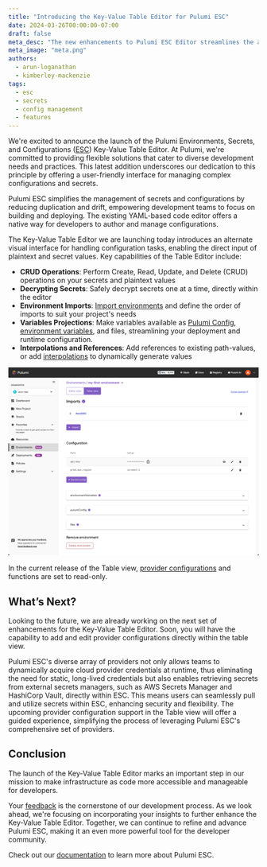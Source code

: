 ```yaml
---
title: "Introducing the Key-Value Table Editor for Pulumi ESC"
date: 2024-03-26T00:00:00-07:00
draft: false
meta_desc: "The new enhancements to Pulumi ESC Editor streamlines the authoring experience of environments for developers"
meta_image: "meta.png"
authors:
  - arun-loganathan
  - kimberley-mackenzie
tags:
  - esc
  - secrets
  - config management
  - features
---
```



We're excited to announce the launch of the Pulumi Environments, Secrets, and Configurations ([ESC](/product/esc)) Key-Value Table Editor. At Pulumi, we're committed to providing flexible solutions that cater to diverse development needs and practices. This latest addition underscores our dedication to this principle by offering a user-friendly interface for managing complex configurations and secrets.

Pulumi ESC simplifies the management of secrets and configurations by reducing duplication and drift, empowering development teams to focus on building and deploying. The existing YAML-based code editor offers a native way for developers to author and manage configurations.

<!--more-->

The Key-Value Table Editor we are launching today introduces an alternate visual interface for handling configuration tasks, enabling the direct input of plaintext and secret values.  Key capabilities of the Table Editor include:

- **CRUD Operations**: Perform Create, Read, Update, and Delete (CRUD) operations on your secrets and  plaintext values
- **Decrypting Secrets**: Safely decrypt secrets one at a time, directly within the editor
- **Environment Imports**: [Import environments](/docs/esc/environments/#importing-other-environments) and define the order of imports to suit your project's needs
- **Variables Projections**: Make variables available as [Pulumi Config](/docs/esc/environments/#using-environments-with-pulumi-iac), [environment variables](/docs/esc/environments/#projecting-environment-variables), and files, streamlining your deployment and runtime configuration.
- **Interpolations and References**: Add references to existing path-values, or add [interpolations](/docs/esc/environments/#interpolating-values) to dynamically generate values

![Key-Value Table Editor](esc-key-value-table-editor.png)

In the current release of the Table view, [provider configurations](/docs/esc/integrations) and functions are set to read-only.  

## What’s Next?

Looking to the future, we are already working on the next set of enhancements for the Key-Value Table Editor. Soon, you will have the capability to add and edit provider configurations directly within the table view.

Pulumi ESC's diverse array of providers not only allows teams to dynamically acquire cloud provider credentials at runtime, thus eliminating the need for static, long-lived credentials but also enables retrieving secrets from external secrets managers, such as AWS Secrets Manager and HashiCorp Vault, directly within ESC. This means users can seamlessly pull and utilize secrets within ESC, enhancing security and flexibility. The upcoming provider configuration support in the Table view will offer a guided experience, simplifying the process of leveraging Pulumi ESC's comprehensive set of providers.

## Conclusion

The launch of the Key-Value Table Editor marks an important step in our mission to make infrastructure as code more accessible and manageable for developers.

Your [feedback](https://github.com/pulumi/esc/issues/new/choose) is the cornerstone of our development process. As we look ahead, we're focusing on incorporating your insights to further enhance the Key-Value Table Editor. Together, we can continue to refine and advance Pulumi ESC, making it an even more powerful tool for the developer community.

Check out our [documentation](/docs/esc) to learn more about Pulumi ESC.
